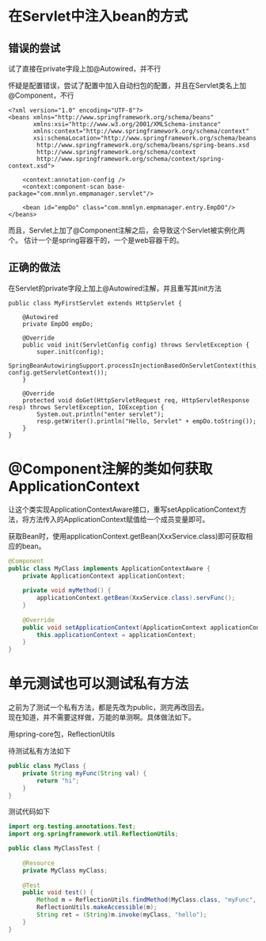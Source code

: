 # 在Servlet中注入bean的方式

## 错误的尝试

试了直接在private字段上加@Autowired，并不行

怀疑是配置错误，尝试了配置中加入自动扫包的配置，并且在Servlet类名上加@Component，不行
```
<?xml version="1.0" encoding="UTF-8"?>
<beans xmlns="http://www.springframework.org/schema/beans"
       xmlns:xsi="http://www.w3.org/2001/XMLSchema-instance"
       xmlns:context="http://www.springframework.org/schema/context"
       xsi:schemaLocation="http://www.springframework.org/schema/beans
        http://www.springframework.org/schema/beans/spring-beans.xsd
        http://www.springframework.org/schema/context
        http://www.springframework.org/schema/context/spring-context.xsd">

    <context:annotation-config />
    <context:component-scan base-package="com.mnmlyn.empmanager.servlet"/>

    <bean id="empDo" class="com.mnmlyn.empmanager.entry.EmpDO"/>
</beans>
```

而且，Servlet上加了@Component注解之后，会导致这个Servlet被实例化两个。
估计一个是spring容器干的，一个是web容器干的。

## 正确的做法

在Servlet的private字段上加上@Autowired注解，并且重写其init方法

```
public class MyFirstServlet extends HttpServlet {

    @Autowired
    private EmpDO empDo;

    @Override
    public void init(ServletConfig config) throws ServletException {
        super.init(config);
        SpringBeanAutowiringSupport.processInjectionBasedOnServletContext(this, config.getServletContext());
    }

    @Override
    protected void doGet(HttpServletRequest req, HttpServletResponse resp) throws ServletException, IOException {
        System.out.println("enter servlet");
        resp.getWriter().println("Hello, Servlet" + empDo.toString());
    }
}
```

# @Component注解的类如何获取ApplicationContext

让这个类实现ApplicationContextAware接口，重写setApplicationContext方法，将方法传入的ApplicationContext赋值给一个成员变量即可。  

获取Bean时，使用applicationContext.getBean(XxxService.class)即可获取相应的bean。

```java
@Component
public class MyClass implements ApplicationContextAware {
    private ApplicationContext applicationContext;
    
    private void myMethod() {
        applicationContext.getBean(XxxService.class).servFunc();
    }
    
    @Override
    public void setApplicationContext(ApplicationContext applicationContext) throws BeansException {
        this.applicationContext = applicationContext;
    }
}
```

# 单元测试也可以测试私有方法

之前为了测试一个私有方法，都是先改为public，测完再改回去。  
现在知道，并不需要这样做，万能的单测啊。具体做法如下。  

用spring-core包，ReflectionUtils

待测试私有方法如下
```java
public class MyClass {
    private String myFunc(String val) {
        return "hi";
    }
}
```

测试代码如下

```java
import org.testing.annotations.Test;
import org.springframework.util.ReflectionUtils;

public class MyClassTest {
    
    @Resource
    private MyClass myClass;
    
    @Test
    public void test() {
        Method m = ReflectionUtils.findMethod(MyClass.class, "myFunc", String.class);
        ReflectionUtils.makeAccessible(m);
        String ret = (String)m.invoke(myClass, "hello");
    }   
}
```



